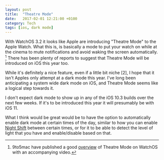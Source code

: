 ```yaml
---
layout: post
title:  "Theatre Mode"
date:   2017-02-01 12:21:00 +0100
category: Tech
tags: [ios, dark mode]
---
```


With WatchOS 3.2 it looks like Apple are introducing "Theatre Mode" to the Apple Watch. What this is, is basically a mode to put your watch on while at the cinema to mute notifications and avoid waking the screen automatically. [^1] There has been plenty of reports to suggest that Theatre Mode will be introduced on iOS this year too. 

While it's definitely a nice feature, even if a little bit niche [2], I hope that it isn't Apples only attempt at a dark mode this year. I've long been anticipating a system wide dark mode on iOS, and Theatre Mode seems like a logical step towards it. 

I don't expect dark mode to show up in any of the iOS 10.3 builds over the next few weeks. If it's to be introduced this year it will presumably be with iOS 11. 

What I think would be great would be to have the option to automatically enable dark mode at certain times of the day, similar to how you can enable [Night Shift][ns] between certain times, or for it to be able to detect the level of light that you have and enable/disable based on that. 

[^1]: 9to5mac have published a good [overview][95tm] of Theatre Mode on WatchOS with an accompanying video. 
[^2]: And does it really warrant a place in Control Center? Surely this year will finally be the year that Apple allows us to customize the setting available to toggle in Control Center.

[95tm]:https://9to5mac.com/2017/01/30/watchos-3-2-beta-1-theater-mode-video/
[ns]:http://www.macrumors.com/how-to/use-ios-9-3-night-shift-mode/
